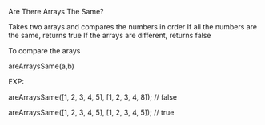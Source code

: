 Are There Arrays The Same?

 Takes two arrays and compares the numbers in order
 If all the numbers are the same, returns true
 If the arrays are different, returns false

 To compare the arays

 areArraysSame(a,b)

 EXP:

areArraysSame([1, 2, 3, 4, 5], [1, 2, 3, 4, 8]);
// false

areArraysSame([1, 2, 3, 4, 5], [1, 2, 3, 4, 5]);
// true